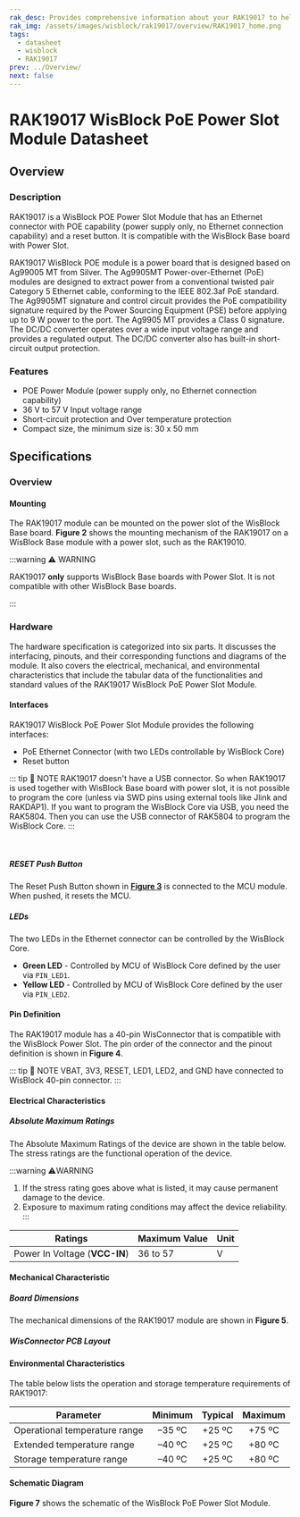 ```yaml
---
rak_desc: Provides comprehensive information about your RAK19017 to help you use it. This information includes technical specifications, characteristics, and requirements, and it also discusses the device components.
rak_img: /assets/images/wisblock/rak19017/overview/RAK19017_home.png
tags:
  - datasheet
  - wisblock
  - RAK19017
prev: ../Overview/
next: false
---
```


# RAK19017 WisBlock PoE Power Slot Module Datasheet

## Overview

### Description

RAK19017 is a WisBlock POE Power Slot Module that has an Ethernet connector with POE capability (power supply only, no Ethernet connection capability) and a reset button. It is compatible with the WisBlock Base board with Power Slot.

RAK19017 WisBlock POE module is a power board that is designed based on Ag99005 MT from Silver. The Ag9905MT Power-over-Ethernet (PoE) modules are designed to extract power from a conventional twisted pair Category 5 Ethernet cable, conforming to the IEEE 802.3af PoE standard. The Ag9905MT signature and control circuit provides the PoE compatibility signature required by the Power Sourcing Equipment (PSE) before applying up to 9&nbsp;W power to the port. The Ag9905 MT provides a Class 0 signature. The DC/DC converter operates over a wide input voltage range and provides a regulated output. The DC/DC converter also has built-in short-circuit output protection.

### Features

- POE Power Module (power supply only, no Ethernet connection capability)
- 36&nbsp;V to 57&nbsp;V Input voltage range 
- Short-circuit protection and Over temperature protection
- Compact size, the minimum size is: 30 x 50&nbsp;mm

## Specifications

### Overview


<rk-img
  src="/assets/images/wisblock/rak19017/datasheet/top-bottom-view.png"
  width="90%"
  caption="RAK19017 WisBlock Power Module top and bottom view"
/>


#### Mounting

The RAK19017 module can be mounted on the power slot of the WisBlock Base board. **Figure 2** shows the mounting mechanism of the RAK19017 on a WisBlock Base module with a power slot, such as the RAK19010.

:::warning ⚠️ WARNING

RAK19017 **only** supports WisBlock Base boards with Power Slot. It is not compatible with other WisBlock Base boards.

:::

<rk-img
  src="/assets/images/wisblock/rak19017/datasheet/mounting-mechanism.png"
  width="60%"
  caption="RAK19017 mounting mechanism on a WisBlock Base board with Power Slot"
/>

### Hardware

The hardware specification is categorized into six parts. It discusses the interfacing, pinouts, and their corresponding functions and diagrams of the module. It also covers the electrical, mechanical, and environmental characteristics that include the tabular data of the functionalities and standard values of the RAK19017 WisBlock PoE Power Slot Module.

#### Interfaces

RAK19017 WisBlock PoE Power Slot Module provides the following interfaces:

* PoE Ethernet Connector (with two LEDs controllable by WisBlock Core)
* Reset button

::: tip 📝 NOTE
RAK19017 doesn't have a USB connector. So when RAK19017 is used together with WisBlock Base board with power slot, it is not possible to program the core (unless via SWD pins using external tools like Jlink and RAKDAP1). If you want to program the WisBlock Core via USB, you need the RAK5804. Then you can use the USB connector of RAK5804 to program the WisBlock Core.
:::  

<br> 

<rk-img
  src="/assets/images/wisblock/rak19017/datasheet/label.png"
  width="55%"
  caption="RAK19017 part labels"
/>

##### RESET Push Button

The Reset Push Button shown in [**Figure 3**](#interfaces) is connected to the MCU module. When pushed, it resets the MCU.

##### LEDs

The two LEDs in the Ethernet connector can be controlled by the WisBlock Core.

- **Green LED** - Controlled by MCU of WisBlock Core defined by the user via `PIN_LED1`.
- **Yellow LED** -  Controlled by MCU of WisBlock Core defined by the user via `PIN_LED2`.

#### Pin Definition

The RAK19017 module has a 40-pin WisConnector that is compatible with the WisBlock Power Slot. The pin order of the connector and the pinout definition is shown in **Figure 4**. 

::: tip 📝 NOTE
VBAT, 3V3, RESET, LED1, LED2, and GND have connected to WisBlock 40-pin connector.
:::  

<rk-img
  src="/assets/images/wisblock/rak19017/datasheet/pinout.png"
  width="65%"
  caption="RAK19017 pinout diagram"
/>


#### Electrical Characteristics

##### Absolute Maximum Ratings

The Absolute Maximum Ratings of the device are shown in the table below. The stress ratings are the functional operation of the device. 

:::warning ⚠️WARNING
1. If the stress rating goes above what is listed, it may cause permanent damage to the device.
2. Exposure to maximum rating conditions may affect the device reliability.
:::

| **Ratings**                   | Maximum Value | Unit |
| ----------------------------- | ------------- | ---- |
| Power In Voltage (**VCC-IN**) | 36 to 57      | V    |

#### Mechanical Characteristic

##### Board Dimensions

The mechanical dimensions of the RAK19017 module are shown in **Figure 5**.

<rk-img
  src="/assets/images/wisblock/rak19017/datasheet/mechanical-dimensions.png"
  width="100%"
  caption="RAK19017 mechanical dimensions"
/>

##### WisConnector PCB Layout

<rk-img
  src="/assets/images/wisblock/rak19017/datasheet/wisconnector-pcb.png"
  width="90%"
  caption="WisConnector PCB footprint and recommendations"
/>

#### Environmental Characteristics

The table below lists the operation and storage temperature requirements of RAK19017:

| **Parameter**                 | **Minimum** | **Typical** | **Maximum** |
| ----------------------------- | :---------: | :---------: | :---------: |
| Operational temperature range | –35&nbsp;ºC | +25&nbsp;ºC | +75&nbsp;ºC |
| Extended temperature range    | –40&nbsp;ºC | +25&nbsp;ºC | +80&nbsp;ºC |
| Storage temperature range     | –40&nbsp;ºC | +25&nbsp;ºC | +80&nbsp;ºC |

#### Schematic Diagram

**Figure 7** shows the schematic of the WisBlock PoE Power Slot Module.

<rk-img
  src="/assets/images/wisblock/rak19017/datasheet/schematic.png"
  width="100%"
  caption="RAK19017 schematic"
/>